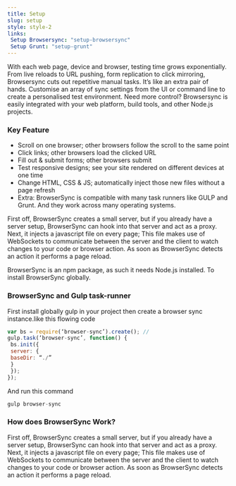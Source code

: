 ```yaml
---
title: Setup
slug: setup
style: style-2
links:
 Setup Browsersync: "setup-browsersync"
 Setup Grunt: "setup-grunt"
---
```


With each web page, device and browser, testing time grows exponentially. From live reloads to URL pushing, form replication to click mirroring, Browsersync cuts out repetitive manual tasks. It’s like an extra pair of hands. Customise an array of sync settings from the UI or command line to create a personalised test environment. Need more control? Browsersync is easily integrated with your web platform, build tools, and other Node.js projects.
<!--more-->

### Key Feature

* Scroll on one browser; other browsers follow the scroll to the same point
* Click links; other browsers load the clicked URL
* Fill out & submit forms; other browsers submit
* Test responsive designs; see your site rendered on different devices at one time
* Change HTML, CSS & JS; automatically inject those new files without a page refresh
* Extra: BrowserSync is compatible with many task runners like GULP and Grunt. And they work across many operating systems.

First off, BrowserSync creates a small server, but if you already have a server setup, BrowserSync can hook into that server and act as a proxy. Next, it injects a javascript file on every page; This file makes use of WebSockets to communicate between the server and the client to watch changes to your code or browser action. As soon as BrowserSync detects an action it performs a page reload.

BrowserSync is an npm package, as such it needs Node.js installed. To install BrowserSync globally.

### BrowserSync and Gulp task-runner

First install globally gulp in your project then create a browser sync instance.like this flowing code

```javascript
var bs = require(‘browser-sync’).create(); //
gulp.task(‘browser-sync’, function() {
 bs.init({
 server: {
 baseDir: “./”
 }
 });
});
```

And run this command

```javascript
gulp browser-sync
```

### How does BrowserSync Work?

First off, BrowserSync creates a small server, but if you already have a server setup, BrowserSync can hook into that server and act as a proxy. Next, it injects a javascript file on every page; This file makes use of WebSockets to communicate between the server and the client to watch changes to your code or browser action. As soon as BrowserSync detects an action it performs a page reload.